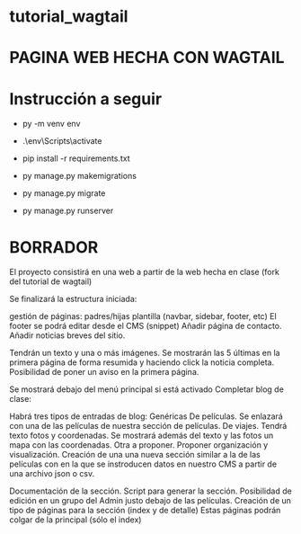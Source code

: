 # tutorial_wagtail


# PAGINA WEB HECHA CON WAGTAIL

# Instrucción a seguir

- py -m venv env

- .\env\Scripts\activate

- pip install -r requirements.txt

- py manage.py makemigrations

- py manage.py migrate

- py manage.py runserver

# BORRADOR
El proyecto consistirá en una web a partir de la web hecha en clase (fork del tutorial de wagtail)

Se finalizará la estructura iniciada:

gestión de páginas: padres/hijas
plantilla (navbar, sidebar, footer, etc)
El footer se podrá editar desde el CMS (snippet)
Añadir página de contacto.
Añadir noticias breves del sitio.

Tendrán un texto y una o más imágenes.
Se mostrarán las 5 últimas en la primera página de forma resumida y haciendo click la noticia completa.
Posibilidad de poner un aviso en la primera página.

Se mostrará debajo del menú principal si está activado
Completar blog de clase:

Habrá tres tipos de entradas de blog:
Genéricas
De películas. Se enlazará con una de las películas de nuestra sección de películas.
De viajes. Tendrá texto fotos y coordenadas. Se mostrará además del texto y las fotos un mapa con las coordenadas.
Otra a proponer.
Proponer organización y visualización.
Creación de una una nueva sección similar a la de las películas con en la que se instroducen datos en nuestro CMS a partir de una archivo json o csv.

Documentación de la sección.
Script para generar la sección.
Posibilidad de edición en un grupo del Admin justo debajo de las películas.
Creación de un tipo de páginas para la sección (index y de detalle)
Estas páginas podrán colgar de la principal (sólo el index)


